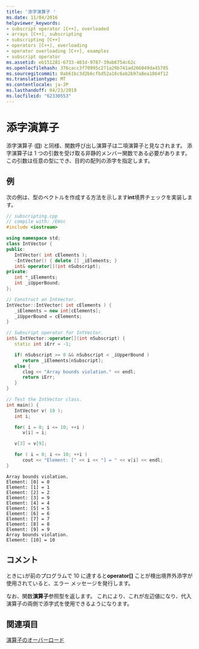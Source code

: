 ```yaml
---
title: '添字演算子 '
ms.date: 11/04/2016
helpviewer_keywords:
- subscript operator [C++], overloaded
- arrays [C++], subscripting
- subscripting [C++]
- operators [C++], overloading
- operator overloading [C++], examples
- subscript operator
ms.assetid: eb151281-6733-401d-9787-39ab6754c62c
ms.openlocfilehash: 376cacc3f70995c271a29b741ad266049da45785
ms.sourcegitcommit: 0ab61bc3d2b6cfbd52a16c6ab2b97a8ea1864f12
ms.translationtype: MT
ms.contentlocale: ja-JP
ms.lasthandoff: 04/23/2019
ms.locfileid: "62330553"
---
```

# <a name="subscripting"></a>添字演算子 

添字演算子 (**[]**) と同様、関数呼び出し演算子は二項演算子と見なされます。 添字演算子は 1 つの引数を受け取る非静的メンバー関数である必要があります。 この引数は任意の型にでき、目的の配列の添字を指定します。

## <a name="example"></a>例

次の例は、型のベクトルを作成する方法を示します**int**境界チェックを実装します。

```cpp
// subscripting.cpp
// compile with: /EHsc
#include <iostream>

using namespace std;
class IntVector {
public:
   IntVector( int cElements );
   ~IntVector() { delete [] _iElements; }
   int& operator[](int nSubscript);
private:
   int *_iElements;
   int _iUpperBound;
};

// Construct an IntVector.
IntVector::IntVector( int cElements ) {
   _iElements = new int[cElements];
   _iUpperBound = cElements;
}

// Subscript operator for IntVector.
int& IntVector::operator[](int nSubscript) {
   static int iErr = -1;

   if( nSubscript >= 0 && nSubscript < _iUpperBound )
      return _iElements[nSubscript];
   else {
      clog << "Array bounds violation." << endl;
      return iErr;
   }
}

// Test the IntVector class.
int main() {
   IntVector v( 10 );
   int i;

   for( i = 0; i <= 10; ++i )
      v[i] = i;

   v[3] = v[9];

   for ( i = 0; i <= 10; ++i )
      cout << "Element: [" << i << "] = " << v[i] << endl;
}
```

```Output
Array bounds violation.
Element: [0] = 0
Element: [1] = 1
Element: [2] = 2
Element: [3] = 9
Element: [4] = 4
Element: [5] = 5
Element: [6] = 6
Element: [7] = 7
Element: [8] = 8
Element: [9] = 9
Array bounds violation.
Element: [10] = 10
```

## <a name="comments"></a>コメント

ときに`i`が前のプログラムで 10 に達すると**operator[]** ことが検出境界外添字が使用されていると、エラー メッセージを発行します。

なお、関数**演算子**参照型を返します。 これにより、これが左辺値になり、代入演算子の両側で添字式を使用できるようになります。

## <a name="see-also"></a>関連項目

[演算子のオーバーロード](../cpp/operator-overloading.md)